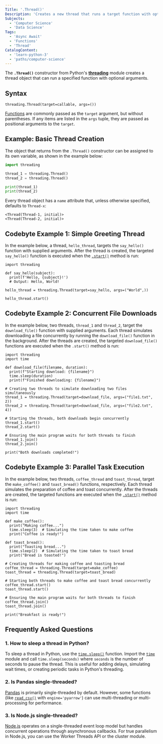 ```yaml
---
Title: '.Thread()'
Description: 'Creates a new thread that runs a target function with optional arguments.'
Subjects:
  - 'Computer Science'
  - 'Data Science'
Tags:
  - 'Async Await'
  - 'Functions'
  - 'Thread'
CatalogContent:
  - 'learn-python-3'
  - 'paths/computer-science'
---
```


The **`.Thread()`** constructor from Python's [**threading**](https://www.codecademy.com/resources/docs/python/threading) module creates a thread object that can run a specified function with optional arguments.

## Syntax

```pseudo
threading.Thread(target=callable, args=())
```

[Functions](https://www.codecademy.com/resources/docs/python/functions) are commonly passed as the `target` argument, but without parentheses. If any items are listed in the `args` tuple, they are passed as positional arguments to the `target`.

## Example: Basic Thread Creation

The object that returns from the `.Thread()` constructor can be assigned to its own variable, as shown in the example below:

```py
import threading

thread_1 = threading.Thread()
thread_2 = threading.Thread()

print(thread_1)
print(thread_2)
```

Every thread object has a `name` attribute that, unless otherwise specified, defaults to `Thread-x`:

```shell
<Thread(Thread-1, initial)>
<Thread(Thread-2, initial)>
```

## Codebyte Example 1: Simple Greeting Thread

In the example below, a thread, `hello_thread`, targets the `say_hello()` function with supplied arguments. After the thread is created, the targeted `say_hello()` function is executed when the [`.start()`](https://www.codecademy.com/resources/docs/python/threading/start) method is run:

```codebyte/python
import threading

def say_hello(subject):
  print(f'Hello, {subject}!')
  # Output: Hello, World!

hello_thread = threading.Thread(target=say_hello, args=("World",))

hello_thread.start()
```

## Codebyte Example 2: Concurrent File Downloads

In the example below, two threads, `thread_1` and `thread_2`, target the `download_file()` function with supplied arguments. Each thread simulates downloading a file concurrently by running the `download_file()` function in the background. After the threads are created, the targeted `download_file()` functions are executed when the `.start()` method is run:

```codebyte/python
import threading
import time

def download_file(filename, duration):
  print(f"Starting download: {filename}")
  time.sleep(duration)
  print(f"Finished downloading: {filename}")

# Creating two threads to simulate downloading two files simultaneously
thread_1 = threading.Thread(target=download_file, args=("file1.txt", 2))
thread_2 = threading.Thread(target=download_file, args=("file2.txt", 4))

# Starting the threads, both downloads begin concurrently
thread_1.start()
thread_2.start()

# Ensuring the main program waits for both threads to finish
thread_1.join()
thread_2.join()

print("Both downloads completed!")
```

## Codebyte Example 3: Parallel Task Execution

In the example below, two threads, `coffee_thread` and `toast_thread`, target the `make_coffee()` and `toast_bread()` functions, respectively. Each thread simulates the preparation of coffee and toast concurrently. After the threads are created, the targeted functions are executed when the [`.start()`](https://www.codecademy.com/resources/docs/python/threading/start) method is run:

```codebyte/python
import threading
import time

def make_coffee():
  print("Making coffee...")
  time.sleep(3)  # Simulating the time taken to make coffee
  print("Coffee is ready!")

def toast_bread():
  print("Toasting bread...")
  time.sleep(2)  # Simulating the time taken to toast bread
  print("Bread is toasted!")

# Creating threads for making coffee and toasting bread
coffee_thread = threading.Thread(target=make_coffee)
toast_thread = threading.Thread(target=toast_bread)

# Starting both threads to make coffee and toast bread concurrently
coffee_thread.start()
toast_thread.start()

# Ensuring the main program waits for both threads to finish
coffee_thread.join()
toast_thread.join()

print("Breakfast is ready!")
```

## Frequently Asked Questions

### 1. How to sleep a thread in Python?

To sleep a thread in Python, use the [`time.sleep()`](https://www.codecademy.com/resources/docs/python/time-module/sleep) function. Import the [`time`](https://www.codecademy.com/resources/docs/python/time-module) module and call `time.sleep(seconds)` where `seconds` is the number of seconds to pause the thread. This is useful for adding delays, simulating wait times, or creating periodic tasks in Python's threading.

### 2. Is Pandas single-threaded?

[Pandas](https://www.codecademy.com/resources/docs/pandas) is primarily single-threaded by default. However, some functions (like [`read_csv()`](https://www.codecademy.com/resources/docs/pandas/built-in-functions/read-csv) with `engine='pyarrow'`) can use multi-threading or multi-processing for performance.

### 3. Is Node.js single-threaded?

[Node.js](https://www.codecademy.com/resources/blog/what-is-nodejs/) operates on a single-threaded event loop model but handles concurrent operations through asynchronous callbacks. For true parallelism in Node.js, you can use the Worker Threads API or the cluster module.
